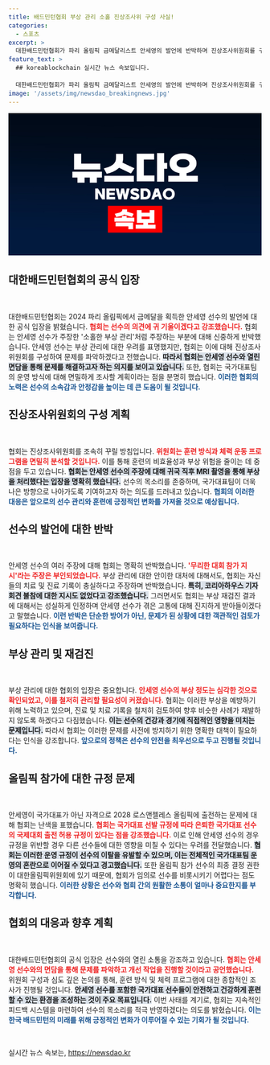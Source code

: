 ```yaml
---
title: 배드민턴협회 부상 관리 소홀 진상조사위 구성 사실!
categories:
  - 스포츠
excerpt: >
  대한배드민턴협회가 파리 올림픽 금메달리스트 안세영의 발언에 반박하며 진상조사위원회를 구성한다고 밝혔습니다. 부상 관리 소홀 의혹에 대한 협회의 입장과 결단이 주목받고 있습니다. 선수의 의견을 듣겠다는 의지는 보이지만, 갈등의 골도 깊어가는 상황. 클릭해 자세한 소식을 확인하세요!
feature_text: >
  ## koreablockchain 실시간 뉴스 속보입니다.

  대한배드민턴협회가 파리 올림픽 금메달리스트 안세영의 발언에 반박하며 진상조사위원회를 구성한다고 밝혔습니다. 부상 관리 소홀 의혹에 대한 협회의 입장과 결단이 주목받고 있습니다. 선수의 의견을 듣겠다는 의지는 보이지만, 갈등의 골도 깊어가는 상황. 클릭해 자세한 소식을 확인하세요!
image: '/assets/img/newsdao_breakingnews.jpg'
---
```


<p><img src="/assets/img/newsdao_breakingnews.jpg" alt="koreablockchain 속보" /></p>

<h2 data-ke-size="size26">대한배드민턴협회의 공식 입장</h2>

<p data-ke-size="size16">&nbsp;</p>

<p>대한배드민턴협회는 2024 파리 올림픽에서 금메달을 획득한 안세영 선수의 발언에 대한 공식 입장을 밝혔습니다. <b><span style="color: #ee2323;">협회는 선수의 의견에 귀 기울이겠다고 강조했습니다.</span></b> 협회는 안세영 선수가 주장한 '소홀한 부상 관리'처럼 주장하는 부분에 대해 신중하게 반박했습니다. 안세영 선수는 부상 관리에 대한 우려를 표명했지만, 협회는 이에 대해 진상조사위원회를 구성하여 문제를 파악하겠다고 전했습니다. <b><span style="background-color: #21538527;">따라서 협회는 안세영 선수와 열린 면담을 통해 문제를 해결하고자 하는 의지를 보이고 있습니다.</span></b> 또한, 협회는 국가대표팀의 운영 방식에 대해 면밀하게 조사할 계획이라는 점을 분명히 했습니다. <b><span style="color: #1a5490;">이러한 협회의 노력은 선수의 소속감과 안정감을 높이는 데 큰 도움이 될 것입니다.</span></b></p>

<h2 data-ke-size="size26">진상조사위원회의 구성 계획</h2>

<p data-ke-size="size16">&nbsp;</p>

<p>협회는 진상조사위원회를 조속히 꾸릴 방침입니다. <b><span style="color: #ee2323;">위원회는 훈련 방식과 체력 운동 프로그램을 면밀히 분석할 것입니다.</span></b> 이를 통해 훈련의 비효율성과 부상 위험을 줄이는 데 중점을 두고 있습니다. <b><span style="background-color: #21538527;">협회는 안세영 선수의 주장에 대해 귀국 직후 MRI 촬영을 통해 부상을 처리했다는 입장을 명확히 했습니다.</span></b> 선수의 목소리를 존중하며, 국가대표팀이 더욱 나은 방향으로 나아가도록 기여하고자 하는 의도를 드러내고 있습니다. <b><span style="color: #1a5490;">협회의 이러한 대응은 앞으로의 선수 관리와 훈련에 긍정적인 변화를 가져올 것으로 예상됩니다.</span></b></p>

<h2 data-ke-size="size26">선수의 발언에 대한 반박</h2>

<p data-ke-size="size16">&nbsp;</p>

<p>안세영 선수의 여러 주장에 대해 협회는 명확히 반박했습니다. <b><span style="color: #ee2323;">'무리한 대회 참가 지시'라는 주장은 부인되었습니다.</span></b> 부상 관리에 대한 안이한 대처에 대해서도, 협회는 자신들의 치료 및 진료 기록이 충실하다고 주장하며 반박했습니다. <b><span style="background-color: #21538527;">특히, 코리아하우스 기자회견 불참에 대한 지시도 없었다고 강조했습니다.</span></b> 그러면서도 협회는 부상 재검진 결과에 대해서는 성실하게 인정하며 안세영 선수가 겪은 고통에 대해 진지하게 받아들이겠다고 말했습니다. <b><span style="color: #1a5490;">이런 반박은 단순한 방어가 아닌, 문제가 된 상황에 대한 객관적인 검토가 필요하다는 인식을 보여줍니다.</span></b></p>

<h2 data-ke-size="size26">부상 관리 및 재검진</h2>

<p data-ke-size="size16">&nbsp;</p>

<p>부상 관리에 대한 협회의 입장은 중요합니다. <b><span style="color: #ee2323;">안세영 선수의 부상 정도는 심각한 것으로 확인되었고, 이를 철저히 관리할 필요성이 커졌습니다.</span></b> 협회는 이러한 부상을 예방하기 위해 노력하고 있으며, 진료 및 치료 기록을 철저히 검토하여 향후 비슷한 사례가 재발하지 않도록 하겠다고 다짐했습니다. <b><span style="background-color: #21538527;">이는 선수의 건강과 경기에 직접적인 영향을 미치는 문제입니다.</span></b> 따라서 협회는 이러한 문제를 사전에 방지하기 위한 명확한 대책이 필요하다는 인식을 강조합니다. <b><span style="color: #1a5490;">앞으로의 정책은 선수의 안전을 최우선으로 두고 진행될 것입니다.</span></b></p>

<h2 data-ke-size="size26">올림픽 참가에 대한 규정 문제</h2>

<p data-ke-size="size16">&nbsp;</p>

<p>안세영이 국가대표가 아닌 자격으로 2028 로스앤젤레스 올림픽에 출전하는 문제에 대해 협회는 난색을 표했습니다. <b><span style="color: #ee2323;">협회는 국가대표 선발 규정에 따라 은퇴한 국가대표 선수의 국제대회 출전 허용 규정이 있다는 점을 강조했습니다.</span></b> 이로 인해 안세영 선수의 경우 규정을 위반할 경우 다른 선수들에 대한 영향을 미칠 수 있다는 우려를 전달했습니다. <b><span style="background-color: #21538527;">협회는 이러한 운영 규정이 선수의 이탈을 유발할 수 있으며, 이는 전체적인 국가대표팀 운영의 혼란으로 이어질 수 있다고 경고했습니다.</span></b> 또한 올림픽 참가 선수의 최종 결정 권한이 대한올림픽위원회에 있기 때문에, 협회가 임의로 선수를 비롯시키기 어렵다는 점도 명확히 했습니다. <b><span style="color: #1a5490;">이러한 상황은 선수와 협회 간의 원활한 소통이 얼마나 중요한지를 부각합니다.</span></b></p>

<h2 data-ke-size="size26">협회의 대응과 향후 계획</h2>

<p data-ke-size="size16">&nbsp;</p>

<p>대한배드민턴협회의 공식 입장은 선수와의 열린 소통을 강조하고 있습니다. <b><span style="color: #ee2323;">협회는 안세영 선수와의 면담을 통해 문제를 파악하고 개선 작업을 진행할 것이라고 공언했습니다.</span></b> 위원회 구성과 심도 깊은 논의를 통해, 훈련 방식 및 체력 프로그램에 대한 종합적인 조사가 진행될 것입니다. <b><span style="background-color: #21538527;">안세영 선수를 포함한 국가대표 선수들이 안전하고 건강하게 훈련할 수 있는 환경을 조성하는 것이 주요 목표입니다.</span></b> 이번 사태를 계기로, 협회는 지속적인 피드백 시스템을 마련하여 선수의 목소리를 적극 반영하겠다는 의도를 밝혔습니다. <b><span style="color: #1a5490;">이는 한국 배드민턴의 미래를 위해 긍정적인 변화가 이루어질 수 있는 기회가 될 것입니다.</span></b> </p>

<p data-ke-size="size16">&nbsp;</p>
실시간 뉴스 속보는, <a href="https://newsdao.kr" rel="dofollow">https://newsdao.kr</a>



